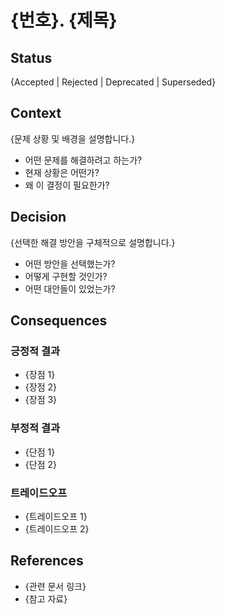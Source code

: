 # {번호}. {제목}

## Status

{Accepted | Rejected | Deprecated | Superseded}

## Context

{문제 상황 및 배경을 설명합니다.}

- 어떤 문제를 해결하려고 하는가?
- 현재 상황은 어떤가?
- 왜 이 결정이 필요한가?

## Decision

{선택한 해결 방안을 구체적으로 설명합니다.}

- 어떤 방안을 선택했는가?
- 어떻게 구현할 것인가?
- 어떤 대안들이 있었는가?

## Consequences

### 긍정적 결과

- {장점 1}
- {장점 2}
- {장점 3}

### 부정적 결과

- {단점 1}
- {단점 2}

### 트레이드오프

- {트레이드오프 1}
- {트레이드오프 2}

## References

- {관련 문서 링크}
- {참고 자료}
